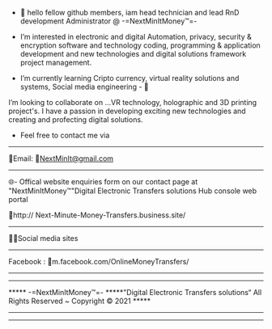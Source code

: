 - 👋 hello fellow github members,
 iam head technician and lead RnD development Administrator @  -=NextMinItMoney™=- 


- I’m interested in  electronic and digital Automation, privacy, security & encryption software and technology 
 coding, programming & application development and new technologies and digital solutions framework project management.

-  I’m currently learning Cripto currency, virtual reality solutions and systems, 
Social media engineering  - 💞️ 

I’m looking to collaborate on ...VR technology, holographic and 3D printing project's.
I have a passion in developing exciting new technologies and creating and profecting digital solutions. 


- Feel free to contact me via 
************************************************************************************************************************************************************************
📧Email:
🔸NextMinIt@gmail.com 
********************************************************
🌐- Offical website enquiries form on our contact page at 
"NextMinItMoney™"Digital Electronic Transfers solutions Hub console web portal

🔸http:// Next-Minute-Money-Transfers.business.site/

*******************************************************************************************************************************************
👥🔸Social media sites
********************************************************************************************************************************************
Facebook :
🔸m.facebook.com/OnlineMoneyTransfers/
********************************************************** 


*********************************************************************************************************************
***** -=NextMinItMoney™=- *****"Digital Electronic Transfers solutions“ All Rights Reserved ~ Copyright © 2021  *****
*********************************************************************************************************************

*********************************************************************************************************************
<!---
NxtMinIt/NxtMinIt is a ✨ special ✨ repository because its `README.md` (this file) appears on your GitHub profile.
You can click the Preview link to take a look at your changes.
--->
